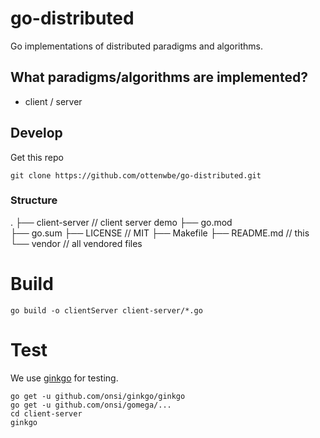 # go-distributed

Go implementations of distributed paradigms and algorithms.

## What paradigms/algorithms are implemented?

* client / server

## Develop

Get this repo 

```
git clone https://github.com/ottenwbe/go-distributed.git
```

### Structure

.
├── client-server   // client server demo
├── go.mod          
├── go.sum
├── LICENSE         // MIT
├── Makefile
├── README.md       // this
└── vendor          // all vendored files
 
# Build

```
go build -o clientServer client-server/*.go 
```

# Test

We use [ginkgo](https://github.com/onsi/ginkgo) for testing.

```
go get -u github.com/onsi/ginkgo/ginkgo  
go get -u github.com/onsi/gomega/...     
cd client-server
ginkgo
```
